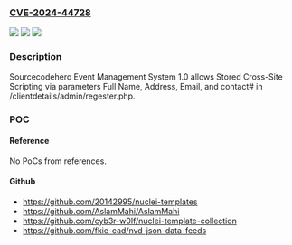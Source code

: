 ### [CVE-2024-44728](https://cve.mitre.org/cgi-bin/cvename.cgi?name=CVE-2024-44728)
![](https://img.shields.io/static/v1?label=Product&message=n%2Fa&color=blue)
![](https://img.shields.io/static/v1?label=Version&message=n%2Fa&color=blue)
![](https://img.shields.io/static/v1?label=Vulnerability&message=n%2Fa&color=brighgreen)

### Description

Sourcecodehero Event Management System 1.0 allows Stored Cross-Site Scripting via parameters Full Name, Address, Email, and contact# in /clientdetails/admin/regester.php.

### POC

#### Reference
No PoCs from references.

#### Github
- https://github.com/20142995/nuclei-templates
- https://github.com/AslamMahi/AslamMahi
- https://github.com/cyb3r-w0lf/nuclei-template-collection
- https://github.com/fkie-cad/nvd-json-data-feeds

